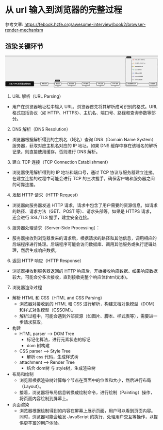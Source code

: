 # 从 url 输入到浏览器的完整过程

参考文章: https://febook.hzfe.org/awesome-interview/book2/browser-render-mechanism

## 渲染关键环节

![alt text](image-8.png)

1. URL 解析（URL Parsing）
  - 用户在浏览器地址栏中输入 URL，浏览器首先将其解析成可识别的格式。URL 格式包括协议（如 HTTP、HTTPS）、主机名、端口号、路径和查询参数等部分。
2. DNS 解析（DNS Resolution）
  - 浏览器根据解析得到的主机名（域名）查询 DNS（Domain Name System）服务器，获取对应主机名对应的 IP 地址。如果 DNS 缓存中存在该域名的解析记录，则直接使用缓存，否则进行 DNS 解析。
3. 建立 TCP 连接（TCP Connection Establishment）
  - 浏览器使用解析得到的 IP 地址和端口号，通过 TCP 协议与服务器建立连接。在建立连接的过程中可能会进行 TCP 的三次握手，确保客户端和服务器之间的可靠连接。
4. 发起 HTTP 请求（HTTP Request）
  - 浏览器向服务器发送 HTTP 请求，请求中包含了用户需要的资源信息，如请求的路径、请求方法（GET、POST 等）、请求头部等。如果是 HTTPS 请求，还会进行 SSL/TLS 握手，建立安全连接。
5. 服务器处理请求（Server-Side Processing）：
  - 服务器接收到浏览器发来的请求后，根据请求的路径和其他信息，调用相应的后端程序进行处理。后端程序可能会访问数据库、调用其他服务或执行逻辑处理，然后生成响应数据。
6. 返回 HTTP 响应（HTTP Response）
  - 浏览器接收到服务器返回的 HTTP 响应后，开始接收响应数据。如果响应数据较大，可能会分多次接收，直到接收完整个响应体(html文本)。
7. 浏览器渲染过程
  - 解析 HTML 和 CSS（HTML and CSS Parsing）
    - 浏览器对接收到的 HTML 和 CSS 进行解析，构建文档对象模型（DOM）和样式对象模型（CSSOM）。
    - 解析过程中，可能会遇到外部资源（如图片、脚本、样式表等），需要进一步请求获取。
  - 构建
    - HTML parser --> DOM Tree
      - 标记化算法，进行元素状态的标记
      - dom 树构建
    - CSS parser --> Style Tree
      - 解析 css 代码，生成样式树
    - attachment --> Render Tree
      - 结合 dom树 与 style树，生成渲染树
  - 布局和绘制
    - 浏览器根据渲染树计算每个节点在页面中的位置和大小，然后进行布局（Layout）。
    - 接着，浏览器将布局信息转换成绘制命令，进行绘制（Painting）操作，将页面内容绘制到屏幕上。
  - 页面渲染
    - 浏览器根据绘制得到的内容在屏幕上展示页面，用户可以看到页面内容。同时，浏览器可能会触发 JavaScript 的执行、处理用户交互等操作，以提供更丰富的用户体验。











